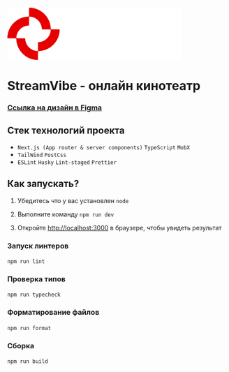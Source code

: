 ![logo.svg](public%2Fimages%2Flogo.svg)

# StreamVibe - онлайн кинотеатр

### [Ссылка на дизайн в Figma](https://www.figma.com/community/file/1294589591426976269)

## Стек технологий проекта

- `Next.js (App router & server components)` `TypeScript` `MobX`
- `TailWind` `PostCss`
- `ESLint` `Husky` `Lint-staged` `Prettier`

## Как запускать?

1. Убедитесь что у вас установлен `node`

2. Выполните команду `npm run dev`

3. Откройте [http://localhost:3000](http://localhost:3000) в браузере, чтобы увидеть результат

### Запуск линтеров

`npm run lint`

### Проверка типов

`npm run typecheck`

### Форматирование файлов

`npm run format`

### Сборка

`npm run build`
